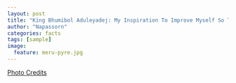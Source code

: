 ```yaml
---
layout: post
title: "King Bhumibol Aduleyadej: My Inspiration To Improve Myself So That I Can Improve My Country"
author: "Napassorn"
categories: facts
tags: [sample]
image:
  feature: meru-pyre.jpg
---
```


[Photo Credits](https://www.facebook.com/photo.php?fbid=1861532420527068&set=ms.c.eJxFz9sNBDEIA8COTpg3~%3BTd2CmzC78h2CNJhwsqSTkr4oQGoQElaXGCQcSBrEw31KmpdkQcylXgV6VcMm9BJ~_AWjBqeFPqzkA1Y~_CfK84OcICehCJ3QTMnD~%3BwhZnVNLfKGa0FnpUbEengj~_tlT1l.bps.a.1861531100527200.1073741909.100000109843171&type=3&theater)
